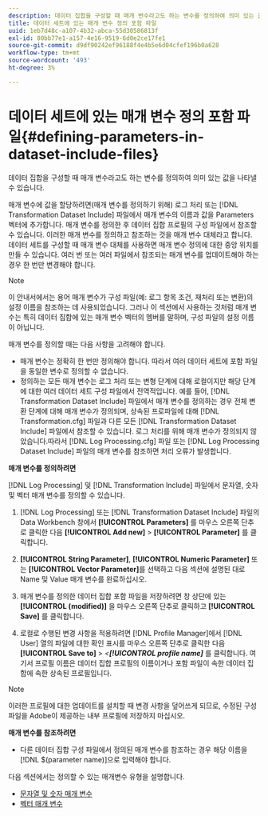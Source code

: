 ```yaml
---
description: 데이터 집합을 구성할 때 매개 변수라고도 하는 변수를 정의하여 의미 있는 값을 나타낼 수 있습니다.
title: 데이터 세트에 있는 매개 변수 정의 포함 파일
uuid: 1eb7d48c-a107-4b32-abca-55d30586813f
exl-id: 80bb77e1-a157-4e16-9519-6d0e2ce17fe1
source-git-commit: d9df90242ef96188f4e4b5e6d04cfef196b0a628
workflow-type: tm+mt
source-wordcount: '493'
ht-degree: 3%

---
```


# 데이터 세트에 있는 매개 변수 정의 포함 파일{#defining-parameters-in-dataset-include-files}

데이터 집합을 구성할 때 매개 변수라고도 하는 변수를 정의하여 의미 있는 값을 나타낼 수 있습니다.

매개 변수에 값을 할당하려면(매개 변수를 정의하기 위해) 로그 처리 또는 [!DNL Transformation Dataset Include] 파일에서 매개 변수의 이름과 값을 Parameters 벡터에 추가합니다. 매개 변수를 정의한 후 데이터 집합 프로필의 구성 파일에서 참조할 수 있습니다. 이러한 매개 변수를 정의하고 참조하는 것을 매개 변수 대체라고 합니다. 데이터 세트를 구성할 때 매개 변수 대체를 사용하면 매개 변수 정의에 대한 중앙 위치를 만들 수 있습니다. 여러 번 또는 여러 파일에서 참조되는 매개 변수를 업데이트해야 하는 경우 한 번만 변경해야 합니다.

>[!NOTE]
>
>이 안내서에서는 용어 매개 변수가 구성 파일(예: 로그 항목 조건, 재처리 또는 변환)의 설정 이름을 참조하는 데 사용되었습니다. 그러나 이 섹션에서 사용하는 것처럼 매개 변수는 특히 데이터 집합에 있는 매개 변수 벡터의 멤버를 말하며, 구성 파일의 설정 이름이 아닙니다.

매개 변수를 정의할 때는 다음 사항을 고려해야 합니다.

* 매개 변수는 정확히 한 번만 정의해야 합니다. 따라서 여러 데이터 세트에 포함 파일을 동일한 변수로 정의할 수 없습니다.
* 정의하는 모든 매개 변수는 로그 처리 또는 변형 단계에 대해 로컬이지만 해당 단계에 대한 여러 데이터 세트 구성 파일에서 전역적입니다. 예를 들어, [!DNL Transformation Dataset Include] 파일에서 매개 변수를 정의하는 경우 전체 변환 단계에 대해 매개 변수가 정의되며, 상속된 프로파일에 대해 [!DNL Transformation.cfg] 파일과 다른 모든 [!DNL Transformation Dataset Include] 파일에서 참조할 수 있습니다. 로그 처리를 위해 매개 변수가 정의되지 않았습니다.따라서 [!DNL Log Processing.cfg] 파일 또는 [!DNL Log Processing Dataset Include] 파일의 매개 변수를 참조하면 처리 오류가 발생합니다.

**매개 변수를 정의하려면**

[!DNL Log Processing] 및 [!DNL Transformation Include] 파일에서 문자열, 숫자 및 벡터 매개 변수를 정의할 수 있습니다.

1. [!DNL Log Processing] 또는 [!DNL Transformation Dataset Include] 파일의 Data Workbench 창에서 **[!UICONTROL Parameters]** 를 마우스 오른쪽 단추로 클릭한 다음 **[!UICONTROL Add new]** > **[!UICONTROL Parameter]** 를 클릭합니다.

1. **[!UICONTROL String Parameter]**, **[!UICONTROL Numeric Parameter]** 또는 **[!UICONTROL Vector Parameter]**&#x200B;를 선택하고 다음 섹션에 설명된 대로 Name 및 Value 매개 변수를 완료하십시오.

1. 매개 변수를 정의한 데이터 집합 포함 파일을 저장하려면 창 상단에 있는 **[!UICONTROL (modified)]** 을 마우스 오른쪽 단추로 클릭하고 **[!UICONTROL Save]** 를 클릭합니다.

1. 로컬로 수행된 변경 사항을 적용하려면 [!DNL Profile Manager]에서 [!DNL User] 열의 파일에 대한 확인 표시를 마우스 오른쪽 단추로 클릭한 다음 **[!UICONTROL Save to]** > *&lt;**[!UICONTROL profile name]*** 를 클릭합니다. 여기서 프로필 이름은 데이터 집합 프로필의 이름이거나 포함 파일이 속한 데이터 집합에 속한 상속된 프로필입니다.

>[!NOTE]
>
>이러한 프로필에 대한 업데이트를 설치할 때 변경 사항을 덮어쓰게 되므로, 수정된 구성 파일을 Adobe이 제공하는 내부 프로필에 저장하지 마십시오.

**매개 변수를 참조하려면**

* 다른 데이터 집합 구성 파일에서 정의된 매개 변수를 참조하는 경우 해당 이름을 [!DNL $(parameter name)]으로 입력해야 합니다.

다음 섹션에서는 정의할 수 있는 매개변수 유형을 설명합니다.

* [문자열 및 숫자 매개 변수](../../../../home/c-dataset-const-proc/c-dataset-inc-files/c-def-param-dataset-inc-files/c-string-num-param.md#concept-14f391ce107c4a3dad827ec7967f1080)
* [벡터 매개 변수](../../../../home/c-dataset-const-proc/c-dataset-inc-files/c-def-param-dataset-inc-files/c-vector-param.md#concept-adb42a5474e245a9996d0aa8d5d522d0)
